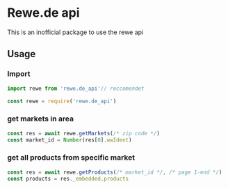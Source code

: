 # Rewe.de api
This is an inofficial package to use the rewe api

## Usage

### Import
```typescript
import rewe from 'rewe.de_api'// reccomendet

const rewe = require('rewe.de_api')
```

### get markets in area
```typescript
const res = await rewe.getMarkets(/* zip code */)
const market_id = Number(res[0].wwIdent)
```

### get all products from specific market
```typescript
const res = await rewe.getProducts(/* market_id */, /* page 1-end */)
const products = res._embedded.products
```